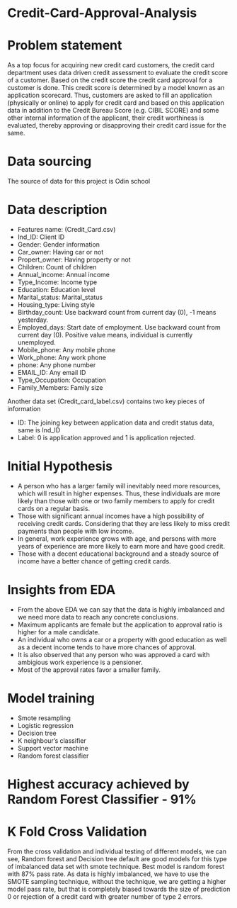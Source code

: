 # Credit-Card-Approval-Analysis
# Problem statement
As a top focus for acquiring new credit card customers, the credit card department uses 
data driven credit assessment to evaluate the credit score of a customer.
Based on the credit score the credit card approval for a customer is done. This credit 
score is determined by a model known as an application scorecard.
Thus, customers are asked to fill an application (physically or online) to apply for credit 
card and based on this application data in addition to the Credit Bureau Score (e.g. 
CIBIL SCORE) and some other internal information of the applicant, their credit 
worthiness is evaluated, thereby approving or disapproving their credit card issue for the 
same.

# Data sourcing
The source of data for this project is Odin school

# Data description
* Features name: (Credit_Card.csv)
* Ind_ID: Client ID
* Gender: Gender information
* Car_owner: Having car or not
* Propert_owner: Having property or not
* Children: Count of children
* Annual_income: Annual income
* Type_Income: Income type
* Education: Education level
* Marital_status: Marital_status
* Housing_type: Living style
* Birthday_count: Use backward count from current day (0), -1 means yesterday.
* Employed_days: Start date of employment. Use backward count from current day (0). Positive value means, individual is currently unemployed.
* Mobile_phone: Any mobile phone
* Work_phone: Any work phone
* phone: Any phone number
* EMAIL_ID: Any email ID
* Type_Occupation: Occupation
* Family_Members: Family size

Another data set (Credit_card_label.csv) contains two key pieces of information

* ID: The joining key between application data and credit status data, same is Ind_ID
* Label: 0 is application approved and 1 is application rejected.

# Initial Hypothesis
* A person who has a larger family will inevitably need more resources, which will 
result in higher expenses. Thus, these individuals are more likely than those with 
one or two family members to apply for credit cards on a regular basis.
* Those with significant annual incomes have a high possibility of receiving credit 
cards. Considering that they are less likely to miss credit payments than people 
with low income.
* In general, work experience grows with age, and persons with more years of 
experience are more likely to earn more and have good credit.
* Those with a decent educational background and a steady source of income 
have a better chance of getting credit cards.

# Insights from EDA
* From the above EDA we can say that the data is highly imbalanced and we need more data to reach any concrete conclusions.
* Maximum applicants are female but the application to approval ratio is higher for a male candidate.
* An individual who owns a car or a property with good education as well as a decent income tends to have more chances of approval.
* It is also observed that any person who was approved a card with ambigious work experience is a pensioner.
* Most of the approval rates favor a smaller family.

# Model training
* Smote resampling
* Logistic regression
* Decision tree
* K neighbour’s classifier
* Support vector machine
* Random forest classifier

# Highest accuracy achieved by Random Forest Classifier - 91%

# K Fold Cross Validation
From the cross validation and individual testing of different models, we can see, Random 
forest and Decision tree default are good models for this type of imbalanced data set with 
smote technique. Best model is random forest with 87% pass rate.
As data is highly imbalanced, we have to use the SMOTE sampling technique, without 
the technique, we are getting a higher model pass rate, but that is completely biased 
towards the size of prediction 0 or rejection of a credit card with greater number of type 2 errors.

